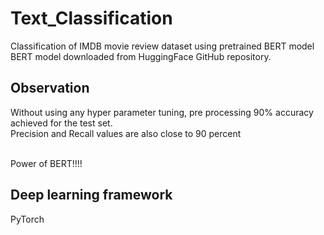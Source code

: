 # Text_Classification
Classification of IMDB movie review dataset using pretrained BERT model <br />
BERT model downloaded from HuggingFace GitHub repository.

## Observation

Without using any hyper parameter tuning, pre processing 90% accuracy achieved for the test set.<br />
Precision and Recall values are also close to 90 percent<br /><br />

Power of BERT!!!!<br />

## Deep learning framework
PyTorch



